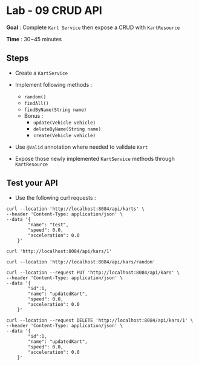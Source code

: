# Lab - 09 CRUD API

**Goal** : Complete ```Kart Service``` then expose a CRUD with ```KartResource```

**Time** : 30~45 minutes

## Steps

- Create a ```KartService```
- Implement following methods :
  - ```random()```
  - ```findAll()```
  - ```findByName(String name)```
  - Bonus :
    - ```update(Vehicle vehicle)```
    - ```deleteByName(String name)```
    - ```create(Vehicle vehicle)```

- Use ```@Valid``` annotation where needed to validate ```Kart```
- Expose those newly implemented ```KartService``` methods through ```KartResource```

## Test your API

- Use the following curl requests :

```shell
curl --location 'http://localhost:8084/api/karts' \
--header 'Content-Type: application/json' \
--data '{
        "name": "test",
        "speed": 0.0,
        "acceleration": 0.0
    }'
```

```shell
curl 'http://localhost:8084/api/kars/1'
```

```shell
curl --location 'http://localhost:8084/api/kars/random'
```

```shell
curl --location --request PUT 'http://localhost:8084/api/kars' \
--header 'Content-Type: application/json' \
--data '{
        "id":1,
        "name": "updatedKart",
        "speed": 0.0,
        "acceleration": 0.0
    }'
```

```shell
curl --location --request DELETE 'http://localhost:8084/api/kars/1' \
--header 'Content-Type: application/json' \
--data '{
        "id":1,
        "name": "updatedKart",
        "speed": 0.0,
        "acceleration": 0.0
    }'
```

